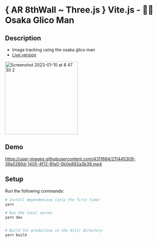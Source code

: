 # { AR 8thWall ~ Three.js } Vite.js - 🏃‍♂️ Osaka Glico Man

## Description

- Image tracking using the osaka glico man
- [Live version](https://osaka-glico-man.vercel.app/)

<img width="240" alt="Screenshot 2023-01-10 at 8 47 30 2" src="https://user-images.githubusercontent.com/4311684/211444511-1cd4b566-e059-417e-8b7d-facd4e7e93fd.png">

## Demo

https://user-images.githubusercontent.com/4311684/211445309-39a5266d-1405-4f12-8fa0-0b0e892a3b39.mp4


## Setup

Run the following commands:

```bash
# Install dependencies (only the first time)
yarn

# Run the local server
yarn dev


# Build for production in the dist/ directory
yarn build
```
